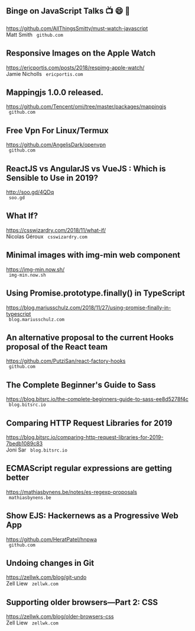 ## Binge on JavaScript Talks 📺 😄 🚀  
https://github.com/AllThingsSmitty/must-watch-javascript  
Matt Smith ` github.com`
  

## Responsive Images on the Apple Watch  
https://ericportis.com/posts/2018/respimg-apple-watch/  
Jamie Nicholls ` ericportis.com`
  

## Mappingjs 1.0.0 released.  
https://github.com/Tencent/omi/tree/master/packages/mappingjs  
 ` github.com`
  

## Free Vpn For Linux/Termux  
https://github.com/AngelisDark/openvpn  
 ` github.com`
  

## ReactJS vs AngularJS vs VueJS : Which is Sensible to Use in 2019?  
http://soo.gd/4QDq  
 ` soo.gd`
  

## What If?  
https://csswizardry.com/2018/11/what-if/  
Nicolas Géroux ` csswizardry.com`
  

## Minimal images with img-min web component  
https://img-min.now.sh/  
 ` img-min.now.sh`
  

## Using Promise.prototype.finally() in TypeScript  
https://blog.mariusschulz.com/2018/11/27/using-promise-finally-in-typescript  
 ` blog.mariusschulz.com`
  

## An alternative proposal to the current Hooks proposal of the React team  
https://github.com/PutziSan/react-factory-hooks  
 ` github.com`
  

## The Complete Beginner's Guide to Sass  
https://blog.bitsrc.io/the-complete-beginners-guide-to-sass-ee8d5278f4c  
 ` blog.bitsrc.io`
  

## Comparing HTTP Request Libraries for 2019  
https://blog.bitsrc.io/comparing-http-request-libraries-for-2019-7bedb1089c83  
Joni Sar ` blog.bitsrc.io`
  

## ECMAScript regular expressions are getting better  
https://mathiasbynens.be/notes/es-regexp-proposals  
 ` mathiasbynens.be`
  

## Show EJS: Hackernews as a Progressive Web App  
https://github.com/HeratPatel/hnpwa  
 ` github.com`
  

## Undoing changes in Git  
https://zellwk.com/blog/git-undo  
Zell Liew ` zellwk.com`
  

## Supporting older browsers—Part 2: CSS  
https://zellwk.com/blog/older-browsers-css  
Zell Liew ` zellwk.com`
  


